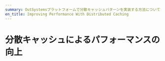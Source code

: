 ```yaml
---
summary: OutSystemsプラットフォームで分散キャッシュパターンを実装する方法について学習します。
en_title: Improving Performance With Distributed Caching
---
```


# 分散キャッシュによるパフォーマンスの向上
